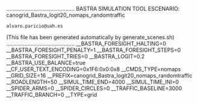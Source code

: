 .............................................
    BASTRA SIMULATION TOOL
    ESCENARIO: canogrid_Bastra_logit20_nomaps_randomtraffic

    alvaro.paricio@uah.es
(This file has been generated automatically by generate_scenes.sh)
.............................................
__BASTRA_FORESIGHT_HALTING=0
__BASTRA_FORESIGHT_PENALTY=1
__BASTRA_FORESIGHT_STEPS=0
__BASTRA_FORESIGHT_TRIES=0
__BASTRA_LOGIT=0.2
__BASTRA_USE_BALANCE=true
__CF_USER_TEXT_ENCODING=0x1F6:0x0:0x8
__CMDS_TYPE=nomaps
__GRID_SIZE=16
__PREFIX=canogrid_Bastra_logit20_nomaps_randomtraffic
__ROADLENGTH=50
__SIMUL_TIME_END=4000
__SIMUL_TIME_INI=0
__SPIDER_ARMS=0
__SPIDER_CIRCLES=0
__TRAFFIC_BASELINE=3000
__TRAFFIC_BRANCH=0
__TYPE=grid
